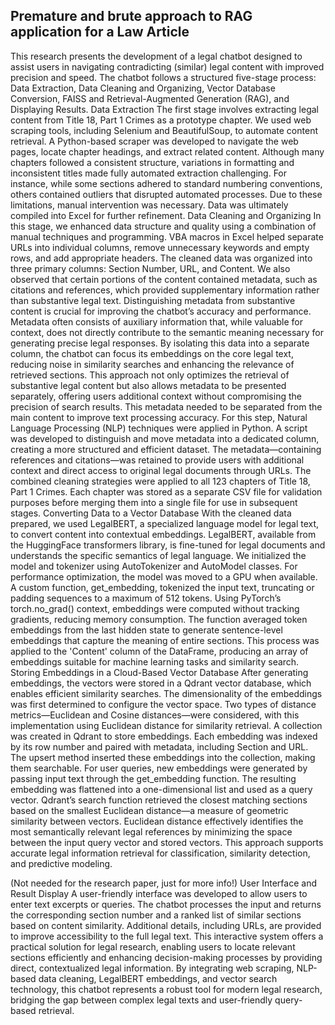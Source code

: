 ## Premature and brute approach to RAG application for a Law Article


This research presents the development of a legal chatbot designed to assist users in navigating contradicting (similar) legal content with improved precision and speed. The chatbot follows a structured five-stage process: Data Extraction, Data Cleaning and Organizing, Vector Database Conversion, FAISS and Retrieval-Augmented Generation (RAG), and Displaying Results.
Data Extraction
The first stage involves extracting legal content from Title 18, Part 1 Crimes as a prototype chapter. We used web scraping tools, including Selenium and BeautifulSoup, to automate content retrieval. A Python-based scraper was developed to navigate the web pages, locate chapter headings, and extract related content. Although many chapters followed a consistent structure, variations in formatting and inconsistent titles made fully automated extraction challenging. For instance, while some sections adhered to standard numbering conventions, others contained outliers that disrupted automated processes. Due to these limitations, manual intervention was necessary. Data was ultimately compiled into Excel for further refinement.
Data Cleaning and Organizing
In this stage, we enhanced data structure and quality using a combination of manual techniques and programming. VBA macros in Excel helped separate URLs into individual columns, remove unnecessary keywords and empty rows, and add appropriate headers. The cleaned data was organized into three primary columns: Section Number, URL, and Content.
We also observed that certain portions of the content contained metadata, such as citations and references, which provided supplementary information rather than substantive legal text. Distinguishing metadata from substantive content is crucial for improving the chatbot’s accuracy and performance. Metadata often consists of auxiliary information that, while valuable for context, does not directly contribute to the semantic meaning necessary for generating precise legal responses. By isolating this data into a separate column, the chatbot can focus its embeddings on the core legal text, reducing noise in similarity searches and enhancing the relevance of retrieved sections. This approach not only optimizes the retrieval of substantive legal content but also allows metadata to be presented separately, offering users additional context without compromising the precision of search results. This metadata needed to be separated from the main content to improve text processing accuracy. For this step, Natural Language Processing (NLP) techniques were applied in Python. A script was developed to distinguish and move metadata into a dedicated column, creating a more structured and efficient dataset. The metadata—containing references and citations—was retained to provide users with additional context and direct access to original legal documents through URLs.
The combined cleaning strategies were applied to all 123 chapters of Title 18, Part 1 Crimes. Each chapter was stored as a separate CSV file for validation purposes before merging them into a single file for use in subsequent stages.
Converting Data to a Vector Database
With the cleaned data prepared, we used LegalBERT, a specialized language model for legal text, to convert content into contextual embeddings. LegalBERT, available from the HuggingFace transformers library, is fine-tuned for legal documents and understands the specific semantics of legal language. We initialized the model and tokenizer using AutoTokenizer and AutoModel classes. For performance optimization, the model was moved to a GPU when available.
A custom function, get_embedding, tokenized the input text, truncating or padding sequences to a maximum of 512 tokens. Using PyTorch’s torch.no_grad() context, embeddings were computed without tracking gradients, reducing memory consumption. The function averaged token embeddings from the last hidden state to generate sentence-level embeddings that capture the meaning of entire sections. This process was applied to the 'Content' column of the DataFrame, producing an array of embeddings suitable for machine learning tasks and similarity search.
Storing Embeddings in a Cloud-Based Vector Database
After generating embeddings, the vectors were stored in a Qdrant vector database, which enables efficient similarity searches. The dimensionality of the embeddings was first determined to configure the vector space. Two types of distance metrics—Euclidean and Cosine distances—were considered, with this implementation using Euclidean distance for similarity retrieval.
A collection was created in Qdrant to store embeddings. Each embedding was indexed by its row number and paired with metadata, including Section and URL. The upsert method inserted these embeddings into the collection, making them searchable. For user queries, new embeddings were generated by passing input text through the get_embedding function. The resulting embedding was flattened into a one-dimensional list and used as a query vector. Qdrant’s search function retrieved the closest matching sections based on the smallest Euclidean distance—a measure of geometric similarity between vectors.
Euclidean distance effectively identifies the most semantically relevant legal references by minimizing the space between the input query vector and stored vectors. This approach supports accurate legal information retrieval for classification, similarity detection, and predictive modeling.



(Not needed for the research paper, just for more info!)
User Interface and Result Display
A user-friendly interface was developed to allow users to enter text excerpts or queries. The chatbot processes the input and returns the corresponding section number and a ranked list of similar sections based on content similarity. Additional details, including URLs, are provided to improve accessibility to the full legal text. This interactive system offers a practical solution for legal research, enabling users to locate relevant sections efficiently and enhancing decision-making processes by providing direct, contextualized legal information.
By integrating web scraping, NLP-based data cleaning, LegalBERT embeddings, and vector search technology, this chatbot represents a robust tool for modern legal research, bridging the gap between complex legal texts and user-friendly query-based retrieval.

